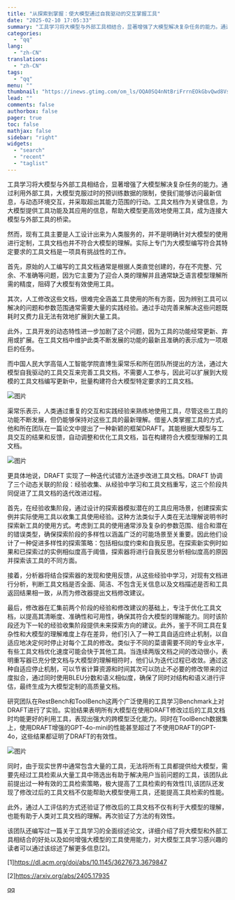 ```yaml
---
title: "从探索到掌握：使大模型通过自我驱动的交互掌握工具"
date: "2025-02-10 17:05:33"
summary: "工具学习将大模型与外部工具相结合，显著增强了大模型解决复杂任务的能力。通过利用外部工具，大模型克服过..."
categories:
  - "qq"
lang:
  - "zh-CN"
translations:
  - "zh-CN"
tags:
  - "qq"
menu: ""
thumbnail: "https://inews.gtimg.com/om_ls/OQA0SQ4nNtBriFrrnEOkGbvQwd8VsEThLTXNMUTp6MhYoAA_640360/0"
lead: ""
comments: false
authorbox: false
pager: true
toc: false
mathjax: false
sidebar: "right"
widgets:
  - "search"
  - "recent"
  - "taglist"
---
```


工具学习将大模型与外部工具相结合，显著增强了大模型解决复杂任务的能力。通过利用外部工具，大模型克服过时的预训练数据的限制，使我们能够访问最新信息，与动态环境交互，并采取超出其能力范围的行动。工具文档作为关键信息，为大模型提供工具功能及其应用的信息，帮助大模型更高效地使用工具，成为连接大模型与外部工具的桥梁。

然而，现有工具主要是人工设计出来为人类服务的，并不是明确针对大模型的使用进行定制，工具文档也并不符合大模型的理解。实际上专门为大模型编写符合其特定要求的工具文档是一项具有挑战性的工作。

首先，原始的人工编写的工具文档通常是根据人类直觉创建的，存在不完整、冗余、不准确等问题，因为它主要为了迎合人类的理解并且通常缺乏语言模型理解所需的精度，阻碍了大模型有效使用工具。

其次，人工修改这些文档，很难完全涵盖工具使用的所有方面，因为辨别工具可以解决的问题和参数范围通常需要大量的实践经验。通过手动完善来解决这些问题既耗时又费力且无法有效地扩展到大量工具。

此外，工具开发的动态特性进一步加剧了这个问题，因为工具的功能经常更新、弃用或扩展。在工具文档中维护此类不断发展的功能的最新且准确的表示成为一项艰巨的任务。

而中国人民大学高瓴人工智能学院直博生渠常乐和所在团队所提出的方法，通过大模型自我驱动的工具交互来完善工具文档，不需要人工参与，因此可以扩展到大规模的工具文档编写更新中，批量构建符合大模型特定要求的工具文档。

![图片](https://inews.gtimg.com/om_bt/OrrQbKSBwlK-1CBUj1OsqbdRxqtKiynVRbDlDoyYWMhscAA/641)

渠常乐表示，人类通过重复的交互和实践经验来熟练地使用工具，尽管这些工具的功能不断发展，但仍能够保持对这些工具的最新理解。借鉴人类掌握工具的方式，他和所在团队在一篇论文中提出了一种新颖的框架DRAFT。其能根据大模型与工具交互的结果和反馈，自动调整和优化工具文档，旨在构建符合大模型理解的工具文档。

![图片](https://inews.gtimg.com/om_bt/OWKSZtDazkm0j9H81ubqZE8WdXEBc7C0KKiDLCPcKm68wAA/641)

更具体地说，DRAFT 实现了一种迭代试错方法逐步改进工具文档。DRAFT 协调了三个动态关联的阶段：经验收集、从经验中学习和工具文档重写，这三个阶段共同促进了工具文档的迭代改进过程。

首先，在经验收集阶段，通过设计的探索器模拟潜在的工具应用场景，创建探索实例并实际使用工具以收集工具使用经验。这种方法类似于人类在无法理解说明书时探索新工具的使用方式。考虑到工具的使用通常涉及复杂的参数范围、组合和潜在的错误类型，确保探索阶段的多样性以涵盖广泛的可能场景至关重要。因此他们设计了一种促进多样性的探索策略：包括相似度约束和自我反思。在探索新实例时如果和已探索过的实例相似度高于阈值，探索器将进行自我反思分析相似度高的原因并探索该工具的不同方面。

接着，分析器将结合探索器的发现和使用反馈，从这些经验中学习，对现有文档进行分析，判断工具文档是否全面、简洁、不包含无关信息以及文档描述是否和工具返回结果相一致，从而为修改器提出文档修改建议。

最后，修改器在汇集前两个阶段的经验和修改建议的基础上，专注于优化工具文档，以提高其清晰度、准确性和可用性，确保其符合大模型的理解能力。同时该阶段还为下一轮的经验收集阶段提供未来探索方向的建议。此外，鉴于不同工具在复杂性和大模型的理解难度上存在差异，他们引入了一种工具自适应终止机制，以自适应地决定何时停止对每个工具的修改。类似于不同的菜谱需要不同的专业水平，有些工具文档优化速度可能会快于其他工具。当连续两版文档之间的改动很小，表明重写器已充分使文档与大模型的理解相符时，他们认为迭代过程已收敛。通过这种自适应停止机制，可以节省计算资源和时间其次可以防止不必要的修改带来的过度拟合，通过同时使用BLEU分数和语义相似度，确保了同时对结构和语义进行评估，最终生成为大模型定制的高质量文档。

研究团队在RestBench和ToolBench这两个广泛使用的工具学习Benchmark上对DRAFT进行了实验。实验结果表明所有大模型在使用DRAFT修改过后的工具文档时均能更好的利用工具，表现出强大的跨模型泛化能力。同时在ToolBench数据集上，使用DRAFT增强的GPT-4o-mini的性能甚至超过了不使用DRAFT的GPT-4o，这些结果都证明了DRAFT的有效性。

![图片](https://inews.gtimg.com/om_bt/Ova7bivCOvFCOZxJzmMLJ5prcxuMA5xXbudMyb8N9KrhoAA/641)

同时，由于现实世界中通常包含大量的工具，无法将所有工具都提供给大模型，需要先经过工具检索从大量工具中筛选出有助于解决用户当前问题的工具，该团队此前提出过一种有效的工具检索策略，极大提高了工具检索的有效性[1],该团队还发现了修改过后的工具文档不仅能帮助大模型使用工具，还能提高工具检索的性能。

此外，通过人工评估的方式还验证了修改后的工具文档不仅有利于大模型的理解，也能有助于人类对工具文档的理解。再次验证了方法的有效性。

该团队还编写过一篇关于工具学习的全面综述论文，详细介绍了将大模型和外部工具相结合的好处以及如何增强大模型的工具使用能力，对大模型工具学习感兴趣的读者可以通过该综述了解更多信息[2]。

[1]https://dl.acm.org/doi/abs/10.1145/3627673.3679847

[2]https://arxiv.org/abs/2405.17935

[qq](https://new.qq.com/rain/a/20250210A060ZB00)
